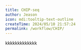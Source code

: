 ```yaml
---
title: CHIP-seq
author: Jeason
icon: mdi:tooltip-text-outline
createTime: 2024/05/10 21:57:24
permalink: /workflow/CHIP/
---
```

kkkkkkkkkkkkk
